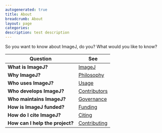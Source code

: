 ```yaml
---
autogenerated: true
title: About
breadcrumb: About
layout: page
categories: 
description: test description
---
```


So you want to know about ImageJ, do you? What would you like to know?

| Question                        | See                                     |
|---------------------------------|-----------------------------------------|
| **What is ImageJ?**             | [ImageJ](ImageJ)             |
| **Why ImageJ?**                 | [Philosophy](Philosophy)     |
| **Who uses ImageJ?**            | [Usage](Usage)               |
| **Who develops ImageJ?**        | [Contributors](Contributors) |
| **Who maintains ImageJ?**       | [Governance](Governance)     |
| **How is ImageJ funded?**       | [Funding](Funding)           |
| **How do I cite ImageJ?**       | [Citing](Citing)             |
| **How can I help the project?** | [Contributing](Contributing) |
